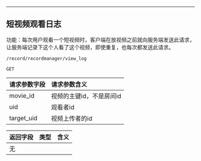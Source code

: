 

----
## 短视频观看日志

功能：每次用户观看一个短视频时，客户端在放视频之前就向服务端发送此请求，让服务端记录下这个人看了这个视频，即使重复，也每次都发送此请求。
~~~
/record/recordmanager/view_log
~~~
~~~
GET
~~~

| 请求参数字段        | 请求参数含义  |
| -------- |:------|
|movie_id|  视频的主键id，不是房间id|
|uid|  观看者id |
|target_uid|  视频上传者的id |

| 返回字段        | 类型 |含义  |
| -------- |:------|:------|
|无        |      | |



